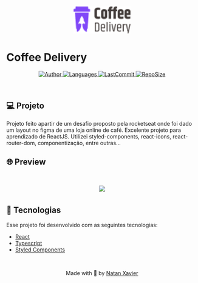 <h1 align="center">
  <img alt="Barber" title="#delicinha" src="github/Logo_header.png" width="150px" borderRadius="20px" />
</h1>

# Coffee Delivery

<p align="center">
  <a href="https://github.com/nataxaa">
    <img alt="Author" src="https://img.shields.io/badge/author-nataxaa-33A1F2?style=flat-square">
  </a>

  <a href="#">
    <img alt="Languages" src="https://img.shields.io/github/languages/count/nataxaa/Coffee_Delivery-ReactJS?color=33A1F2&style=flat-square">
  </a>

  <a href="https://github.com/nataxaa/BarberShop/commits/master">
    <img alt="LastCommit" src="https://img.shields.io/github/last-commit/nataxaa/Coffee_Delivery-ReactJS?color=33A1F2&style=flat-square">
  </a>

  <a href="#">
    <img alt="RepoSize" src="https://img.shields.io/github/repo-size/nataxaa/Coffee_Delivery-ReactJS?color=33A1F2&style=flat-square">
  </a>

</p>

<br />

## 💻 Projeto

Projeto feito apartir de um desafio proposto pela rocketseat onde foi dado um layout no figma de uma loja online de café. Excelente projeto para aprendizado
de ReactJS. Utilizei styled-components, react-icons, react-router-dom, componentização, entre outras... 
<br />

## 🌐 Preview

<h1 align="center">
    <img src="github/coffe_movie.gif" />
</h1>

## 🚀 Tecnologias

Esse projeto foi desenvolvido com as seguintes tecnologias:

- [React](https://reactjs.org)
- [Typescript](https://www.typescriptlang.org/)
- [Styled Components](https://styled-components.com/)

<br />



<p align="center">
  Made with 💙 by <a href="https://www.linkedin.com/in/natan-xavier-a266a0228/"> Natan Xavier </a>
</p>

